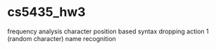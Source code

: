 # cs5435_hw3

frequency analysis
character position based syntax
dropping action 1 (random character)
name recognition

